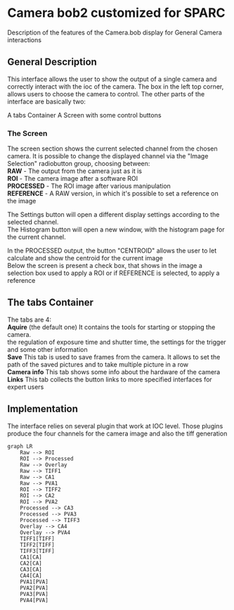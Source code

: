 # Camera bob2 customized for SPARC

Description of the features of the Camera.bob display for General Camera interactions

## General Description 
This interface allows the user to show the output of a single camera and correctly interact with the ioc of the camera.
The box in the left top corner, allows users to choose the camera to control.
The other parts of the interface are basically two:

A tabs Container
A Screen with some control buttons

### The Screen
The screen section shows the current selected channel from the chosen camera.
It is possible to change the displayed channel via the "Image Selection" radiobutton group, choosing between:  
**RAW**  - The output from the camera just as it is  
**ROI**  - The camera image after a software ROI  
**PROCESSED** - The ROI image after various manipulation  
**REFERENCE** - A RAW version, in which it's possible to set a reference on the image  

The Settings button  will open a different display settings according to the selected channel.  
The Histogram button will open a new window, with the histogram page for the current channel.  

In the PROCESSED output, the button "CENTROID" allows the user to let calculate and show the centroid for the current image  
Below the screen is present a check box, that shows in the image a selection box used to apply a ROI or if REFERENCE is selected, to apply a reference

## The tabs Container
The tabs are 4:  
**Aquire** (the default one) It contains the tools for starting or stopping the camera.  
the regulation of exposure time and shutter time, the settings for the trigger and some other information  
**Save** This tab is used to save frames from the camera. It allows to set the path of the saved pictures and to take multiple picture in a row  
**Camera info**  This tab shows some info about the hardware of the camera  
**Links**   This tab collects the button links to more specified interfaces for expert users  

## Implementation  
The interface relies on several plugin that work at IOC level. Those plugins produce the four channels for the camera image and also the tiff generation  



```mermaid
graph LR
    Raw --> ROI
    ROI --> Processed
    Raw --> Overlay
    Raw --> TIFF1
    Raw --> CA1
    Raw --> PVA1
    ROI --> TIFF2
    ROI --> CA2
    ROI --> PVA2
    Processed --> CA3
    Processed --> PVA3
    Processed --> TIFF3
    Overlay --> CA4
    Overlay --> PVA4
    TIFF1[TIFF]
    TIFF2[TIFF]
    TIFF3[TIFF]
    CA1[CA]
    CA2[CA]
    CA3[CA]
    CA4[CA]
    PVA1[PVA]
    PVA2[PVA]
    PVA3[PVA]
    PVA4[PVA]




